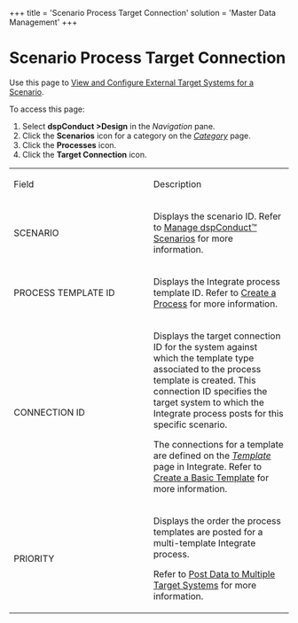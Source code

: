 +++
title = 'Scenario Process Target Connection'
solution = 'Master Data Management'
+++

# Scenario Process Target Connection

<div class="use">

Use this page to [View and Configure External Target Systems for a
Scenario](../Use_Cases/View_and_Configure_External_Target_Systems_Scnrio).

</div>

To access this page:

1.  Select <span style="font-weight: bold;">dspConduct
    \></span>**Design** in the *Navigation* pane.
2.  Click the **Scenarios** icon for a category on the
    *[Category](Category_H)* page.
3.  Click the **Processes** icon.
4.  Click the **Target Connection** icon.

<table>
<colgroup>
<col style="width: 50%" />
<col style="width: 50%" />
</colgroup>
<tbody>
<tr class="odd">
<td><p>Field</p></td>
<td><p>Description</p></td>
</tr>
<tr class="even">
<td><p>SCENARIO</p></td>
<td><p>Displays the scenario ID. Refer to <a href="../Use_Cases/Manage_Scenarios">Manage dspConduct™ Scenarios</a> for more information.</p></td>
</tr>
<tr class="odd">
<td><p>PROCESS TEMPLATE ID</p></td>
<td><p>Displays the Integrate process template ID. Refer to <a href="../../../Platform/Integrate/Use_Cases/Create_a_Process">Create a Process</a> for more information.</p></td>
</tr>
<tr class="even">
<td><p>CONNECTION ID</p></td>
<td><p>Displays the target connection ID for the system against which the template type associated to the process template is created. This connection ID specifies the target system to which the Integrate process posts for this specific scenario.</p>
<p>The connections for a template are defined on the <span style="font-style: italic;"><a href="../../../Platform/Integrate/Page_Desc/Template_H">Template</a></span> page in Integrate. Refer to <a href="../../../Platform/Integrate/Use_Cases/Create_a_Basic_Template">Create a Basic Template</a> for more information.</p></td>
</tr>
<tr class="odd">
<td><p>PRIORITY</p></td>
<td><p>Displays the order the process templates are posted for a multi-template Integrate process.</p>
<p>Refer to <a href="../../../Platform/Integrate/Use_Cases/Post_Data_to_Multiple_Target_Systems_with_One_Process_Template">Post Data to Multiple Target Systems</a> for more information.</p></td>
</tr>
</tbody>
</table>
